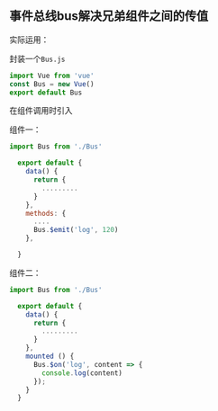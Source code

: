 ## 事件总线bus解决兄弟组件之间的传值

实际运用：

封装一个`Bus.js`

``` js
import Vue from 'vue'
const Bus = new Vue()
export default Bus 
```

在组件调用时引入

组件一：

``` js
import Bus from './Bus'

  export default {
    data() {
      return {
        .........
      }
    },
    methods: {
      ....
      Bus.$emit('log', 120)
    },

  }
```

组件二：

``` js
import Bus from './Bus'

  export default {
    data() {
      return {
        .........
      }
    },
    mounted () {
      Bus.$on('log', content => { 
        console.log(content)
      });    
    }    
  }
  
```

